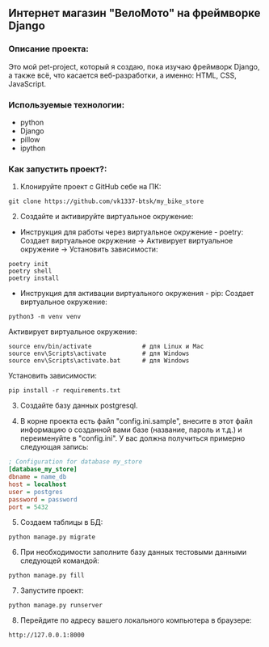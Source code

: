 ## Интернет магазин "ВелоМото" на фреймворке Django

### Описание проекта:

Это мой pet-project, который я создаю, пока изучаю фреймворк Django, а также всё, что касается веб-разработки, а именно:
HTML, CSS, JavaScript.

### Используемые технологии:

- python
- Django
- pillow
- ipython

### Как запустить проект?:

1. Клонируйте проект с GitHub себе на ПК:

```text
git clone https://github.com/vk1337-btsk/my_bike_store
```

2. Создайте и активируйте виртуальное окружение:

- Инструкция для работы через виртуальное окружение - poetry:
  Создает виртуальное окружение -> Активирует виртуальное окружение -> Установить зависимости:

```text
poetry init
poetry shell
poetry install
```

- Инструкция для активации виртуального окружения - pip:
  Создает виртуальное окружение:

```text
python3 -m venv venv
```

Активирует виртуальное окружение:

```text
source env/bin/activate              # для Linux и Mac
source env\Scripts\activate          # для Windows
source env\Scripts\activate.bat      # для Windows
```

Установить зависимости:

```text
pip install -r requirements.txt
```

3. Создайте базу данных postgresql.

4. В корне проекта есть файл "config.ini.sample", внесите в этот файл информацию о созданной вами базе
   (название, пароль и т.д.) и переименуйте в "config.ini". У вас должна получиться примерно следующая запись:

```ini
; Configuration for database my_store
[database_my_store]
dbname = name_db
host = localhost
user = postgres
password = password
port = 5432
```

5. Создаем таблицы в БД:

```text
python manage.py migrate
```

6. При необходимости заполните базу данных тестовыми данными следующей командой:

```text
python manage.py fill
```

7. Запустите проект:

```text
python manage.py runserver
```

8. Перейдите по адресу вашего локального компьютера в браузере:

```text
http://127.0.0.1:8000
```